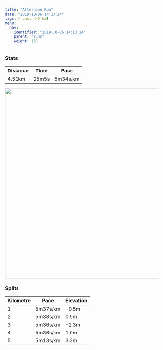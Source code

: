 ```yaml
---
title: "Afternoon Run"
date: "2019-10-06 14:13:24"
tags: [runs, 4-5 km]
menu:
  nav:
    identifier: "2019-10-06 14:13:24"
    parent: "runs"
    weight: 130
---
```


### Stats

| Distance | Time | Pace |
|----------|------|------|
|4.51km|25m5s|5m34s/km|

<img src='https://maps.googleapis.com/maps/api/staticmap?maptype=terrain&path=enc:orkeIpywLNE\CPDh@h@\RHJYkDRWTJb@^FML?NNNFJEBKHCBETCJUJ@Rd@V`@FDTJ^GBCAECAOFINa@f@IPCP@PEj@DX^pARb@HZ`@vBJlAJZNV@n@Eb@@t@Pn@j@VPD@d@PnATx@LXDRNb@NTd@b@Fb@JLXNXd@`@VBDTh@`A`BNnAP`@Lp@Rb@Kb@O`@Fv@Rh@BRHHBlAXv@hA~Db@dAH`@Vj@tAjBtAzARRN@NKR@xAP^Xh@n@NXZdAv@jBx@nAb@f@r@dAZZXb@Rp@JBR\Vt@hApCPp@Z|@j@vB^zAHTNn@X`AVvAJ^T`BLr@V~B^|Bt@xHPbAT`Cl@tEBl@CNGFSBEIMqAE_Co@yEc@uESU_@Ea@o@i@eBk@wAo@iAISc@iBAM@OHc@?OHm@@y@CSU}@McA[}Ay@kCaBiEy@kBi@gAw@aAa@Y{@Y{BqAc@[Wa@MKIAIB]VIBICKQiAsCkAeC_@_Am@}Bu@wBk@wBGaA@UDICEQAIGi@uAW[Ec@NWG}@s@iAEOX_C?]PUJGFKHCV@h@MZw@FANDRJLNb@~@`@r@Xx@HHJ\VPN@HPDB][&key=AIzaSyAfqMeaZ1CCJFGP5cWud__oZnT_Pybg-1M&size=800x800&scale=2&markers=color:yellow|label:S|53.4764,-2.25705&markers=color:green|label:F|53.47033,-2.2647399999999984' width='625' />

### Splits

| Kilometre | Pace | Elevation |
|------|------|-----------|
|1|5m37s/km|-0.5m|
|2|5m38s/km|0.9m|
|3|5m36s/km|-2.3m|
|4|5m36s/km|1.9m|
|5|5m13s/km|3.3m|
